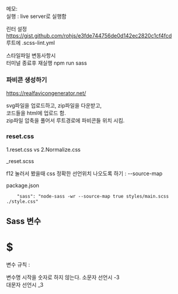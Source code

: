 메모:  
실행 :  live server로 실행함

린터 설정   
https://gist.github.com/rohjs/e3fde744756de0d142ec2820c1cf4fcd  
루트에 .scss-lint.yml   

스타일파일 변동사항시  
터미널 종료후 재실행 npm run sass   

### 파비콘 생성하기

https://realfavicongenerator.net/

svg파일을 업로드하고, zip파일을 다운받고,   
코드들을 html에 업로드 함.   
zip파일 압축을 풀어서 루트경로에 파비콘들 위치 시킴.   

### reset.css 

1.reset.css vs 2.Normalize.css

_reset.scss

f12 눌러서 봤을때 css 정확한 선언위치 나오도록 하기  : --source-map

package.json

```    "sass": "node-sass -wr --source-map true styles/main.scss ./style.css"```

## Sass 변수 

# $

변수 규칙 : 

변수명 시작을 숫자로 하지 않는다. 
소문자 선언시 -3  
대문자 선언시 _3
